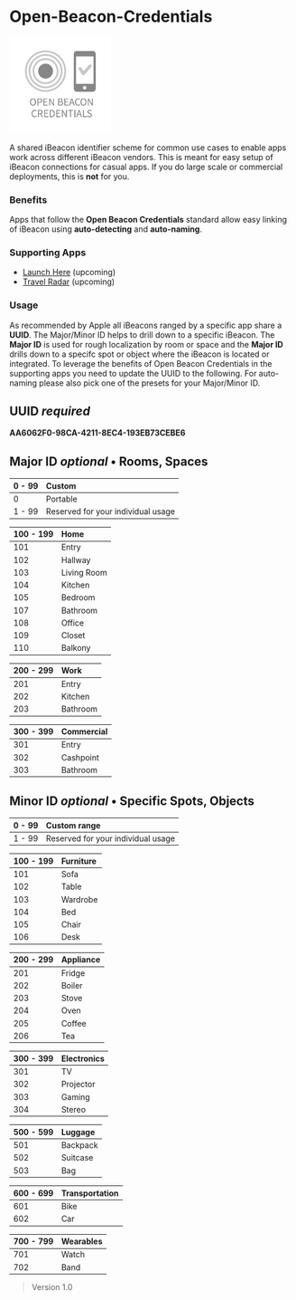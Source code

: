 Open-Beacon-Credentials
========================

<img src="https://raw.githubusercontent.com/AwwApps/Open-Beacon-Credentials/master/assets/logo_open_beacon_credentials.png" width="180" />

A shared iBeacon identifier scheme for common use cases to enable apps work across different iBeacon vendors. This is meant for easy setup of iBeacon connections for casual apps. If you do large scale or commercial deployments, this is **not** for you.

### Benefits

Apps that follow the **Open Beacon Credentials** standard allow easy linking of iBeacon using **auto-detecting** and **auto-naming**.

### Supporting Apps

* [Launch Here](http://launchhere.awwapps.com) (upcoming)
* [Travel Radar](http://travelradar.awwapps.com) (upcoming)

### Usage

As recommended by Apple all iBeacons ranged by a specific app share a **UUID**. The Major/Minor ID helps to drill down to a specific iBeacon. The **Major ID** is used for rough localization by room or space and the **Major ID** drills down to a specifc spot or object where the iBeacon is located or integrated. To leverage the benefits of Open Beacon Credentials in the supporting apps you need to update the UUID to the following. For auto-naming please also pick one of the presets for your Major/Minor ID.

## UUID _required_

**AA6062F0-98CA-4211-8EC4-193EB73CEBE6**

## Major ID _optional_ • Rooms, Spaces

| 0 - 99 | Custom
| ------ |:-------------------- 
| 0 | Portable 
| 1 - 99 | Reserved for your individual usage


| 100 - 199 | Home
| --------- |:---- 
| 101       | Entry
| 102       | Hallway
| 103       | Living Room
| 104       | Kitchen
| 105       | Bedroom
| 107       | Bathroom
| 108       | Office
| 109       | Closet
| 110       | Balkony


| 200 - 299 | Work 
| --------- |:---- 
| 201       | Entry 
| 202       | Kitchen 
| 203       | Bathroom 


| 300 - 399 | Commercial 
| --------- |:---------- 
| 301 | Entry 
| 302 | Cashpoint 
| 303 | Bathroom 


## Minor ID _optional_ • Specific Spots, Objects

| 0 - 99 | Custom range 
| ------ |:-------------------- 
| 1 - 99 | Reserved for your individual usage


| 100 - 199 | Furniture 
| --------- |:---------- 
| 101 | Sofa 
| 102 | Table 
| 103 | Wardrobe 
| 104 | Bed 
| 105 | Chair
| 106 | Desk 


| 200 - 299 | Appliance 
| --------- |:---------- 
| 201 | Fridge
| 202 | Boiler
| 203 | Stove
| 204 | Oven
| 205 | Coffee
| 206 | Tea


| 300 - 399 | Electronics
| --------- |:---------- 
| 301 | TV
| 302 | Projector 
| 303 | Gaming 
| 304 | Stereo 


| 500 - 599 | Luggage 
| --------- |:----------
| 501 | Backpack
| 502 | Suitcase
| 503 | Bag 

 
| 600 - 699 | Transportation
| --------- |:---------- 
| 601 | Bike
| 602 | Car 


| 700 - 799 | Wearables
| --------- |:---------- 
| 701 | Watch |
| 702 | Band |

>   Version 1.0
